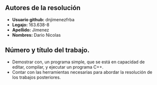 ## Autores de la resolución
* **Usuario github:** dnjimenezfrba
* **Legajo:** 163.638-8
* **Apellido:** Jimenez
* **Nombres:** Dario Nicolas

## Número y título del trabajo.
* Demostrar con, un programa simple, que se está en capacidad de editar,
compilar, y ejecutar un programa C++.
* Contar con las herramientas necesarias para abordar la resolución de los
trabajos posteriores.